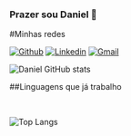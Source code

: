 ### Prazer sou Daniel 👋

#Minhas redes

[![Github](https://img.shields.io/badge/GitHub-100000?style=for-the-badge&logo=github&logoColor=white)](https://github.com/Daniel-Guimaraes-de-Faria)
[![Linkedin](https://img.shields.io/badge/LinkedIn-0077B5?style=for-the-badge&logo=linkedin&logoColor=white)](https://www.linkedin.com/in/daniel-guimar%C3%A3es-de-faria-a5a2761b8/)
[![Gmail](https://img.shields.io/badge/Gmail-D14836?style=for-the-badge&logo=gmail&logoColor=white)](danielguimaraesfaria@gmail.com)

![Daniel GitHub stats](https://github-readme-stats.vercel.app/api?username=Daniel-Guimaraes-de-Faria&show_icons=true&theme=tokyonight)

##Linguagens que já trabalho

<div style="display: inline_block">
  <br>
  <img aling="center" >
  
</div>

![Top Langs](https://github-readme-stats.vercel.app/api/top-langs/?username=Daniel-Guimaraes-de-Faria&layout=compact)
